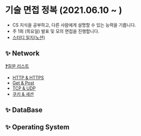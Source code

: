 # 기술 면접 정복 (2021.06.10 ~ )
- CS 지식을 공부하고, 다른 사람에게 설명할 수 있는 능력을 기릅니다.
- 주 1회 (목요일) 발표 및 모의 면접을 진행합니다.
- [스터디 일지(노션)](https://www.notion.so/code1995/a92f9039e61a4b19a1ac893f234379f8?v=b10db7b6714d44229d19ece56ecc79ab)
## ✨ Network
[❓질문 리스트](https://github.com/hanull/Tech-Interview/blob/master/Computer-Science/Network/questions.md)

- [HTTP & HTTPS](https://github.com/hanull/Tech-Interview/blob/master/Computer-Science/Network/http%20&%20https.md)
- [Get & Post](https://github.com/hanull/Tech-Interview/blob/master/Computer-Science/Network/Get%26Post.md)
- [TCP & UDP](https://github.com/hanull/Tech-Interview/blob/master/Computer-Science/Network/TCP%26UDP.md)
- [쿠키 & 세션](https://github.com/hanull/Tech-Interview/blob/master/Computer-Science/Network/쿠키%20&%20세션.md)

## ✨ DataBase

## ✨ Operating System